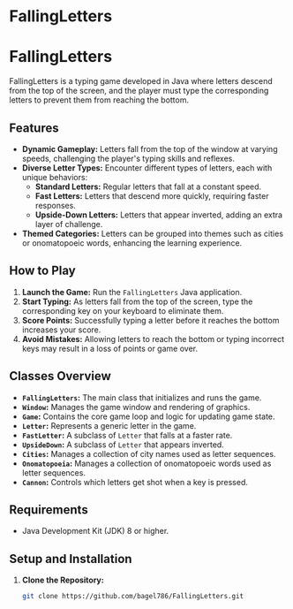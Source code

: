 # FallingLetters
# FallingLetters

FallingLetters is a typing game developed in Java where letters descend from the top of the screen, and the player must type the corresponding letters to prevent them from reaching the bottom.

## Features

- **Dynamic Gameplay:** Letters fall from the top of the window at varying speeds, challenging the player's typing skills and reflexes.
- **Diverse Letter Types:** Encounter different types of letters, each with unique behaviors:
  - **Standard Letters:** Regular letters that fall at a constant speed.
  - **Fast Letters:** Letters that descend more quickly, requiring faster responses.
  - **Upside-Down Letters:** Letters that appear inverted, adding an extra layer of challenge.
- **Themed Categories:** Letters can be grouped into themes such as cities or onomatopoeic words, enhancing the learning experience.

## How to Play

1. **Launch the Game:** Run the `FallingLetters` Java application.
2. **Start Typing:** As letters fall from the top of the screen, type the corresponding key on your keyboard to eliminate them.
3. **Score Points:** Successfully typing a letter before it reaches the bottom increases your score.
4. **Avoid Mistakes:** Allowing letters to reach the bottom or typing incorrect keys may result in a loss of points or game over.

## Classes Overview

- **`FallingLetters`:** The main class that initializes and runs the game.
- **`Window`:** Manages the game window and rendering of graphics.
- **`Game`:** Contains the core game loop and logic for updating game state.
- **`Letter`:** Represents a generic letter in the game.
- **`FastLetter`:** A subclass of `Letter` that falls at a faster rate.
- **`UpsideDown`:** A subclass of `Letter` that appears inverted.
- **`Cities`:** Manages a collection of city names used as letter sequences.
- **`Onomatopoeia`:** Manages a collection of onomatopoeic words used as letter sequences.
- **`Cannon`:** Controls which letters get shot when a key is pressed.

## Requirements

- Java Development Kit (JDK) 8 or higher.

## Setup and Installation

1. **Clone the Repository:**
   ```bash
   git clone https://github.com/bagel786/FallingLetters.git
